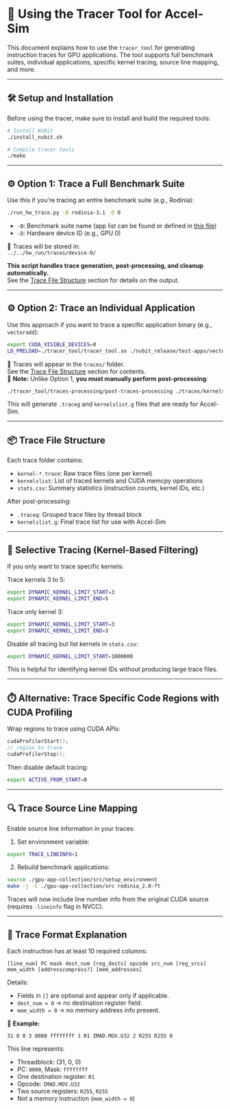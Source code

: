 # 📘 Using the Tracer Tool for Accel-Sim

This document explains how to use the `tracer_tool` for generating instruction traces for GPU applications. The tool supports full benchmark suites, individual applications, specific kernel tracing, source line mapping, and more.

---

## 🛠️ Setup and Installation

Before using the tracer, make sure to install and build the required tools:

```bash
# Install NVBit
./install_nvbit.sh

# Compile tracer tools
./make
```

---

## ⚙️ Option 1: Trace a Full Benchmark Suite

Use this if you're tracing an entire benchmark suite (e.g., Rodinia):

```bash
./run_hw_trace.py -B rodinia-3.1 -D 0
```

- `-B`: Benchmark suite name  (app list can be found or defined in [this file](../job_launching/apps/define-all-apps.yml))
- `-D`: Hardware device ID (e.g., GPU 0)

📁 Traces will be stored in:  
`../../hw_run/traces/device-0/`

**This script handles trace generation, post-processing, and cleanup automatically.**  
See the [Trace File Structure](#-trace-file-structure) section for details on the output.

---

## ⚙️ Option 2: Trace an Individual Application

Use this approach if you want to trace a specific application binary (e.g., `vectoradd`):

```bash
export CUDA_VISIBLE_DEVICES=0
LD_PRELOAD=./tracer_tool/tracer_tool.so ./nvbit_release/test-apps/vectoradd/vectoradd
```

📁 Traces will appear in the `traces/` folder.  
See the [Trace File Structure](#-trace-file-structure) section for contents.  
🔄 **Note:** Unlike Option 1, **you must manually perform post-processing**:

```bash
./tracer_tool/traces-processing/post-traces-processing ./traces/kernelslist
```

This will generate `.traceg` and `kernelslist.g` files that are ready for Accel-Sim.

---

## 📦 Trace File Structure

Each trace folder contains:

- `kernel-*.trace`: Raw trace files (one per kernel)
- `kernelslist`: List of traced kernels and CUDA memcpy operations
- `stats.csv`: Summary statistics (instruction counts, kernel IDs, etc.)

After post-processing:
- `.traceg`: Grouped trace files by thread block
- `kernelslist.g`: Final trace list for use with Accel-Sim

---

## 🎯 Selective Tracing (Kernel-Based Filtering)

If you only want to trace specific kernels:

Trace kernels 3 to 5:
```bash
export DYNAMIC_KERNEL_LIMIT_START=3
export DYNAMIC_KERNEL_LIMIT_END=5
```

Trace only kernel 3:
```bash
export DYNAMIC_KERNEL_LIMIT_START=3
export DYNAMIC_KERNEL_LIMIT_END=3
```

Disable all tracing but list kernels in `stats.csv`:
```bash
export DYNAMIC_KERNEL_LIMIT_START=1000000
```

This is helpful for identifying kernel IDs without producing large trace files.

---

## ⏱️ Alternative: Trace Specific Code Regions with CUDA Profiling

Wrap regions to trace using CUDA APIs:
```cpp
cudaProfilerStart();
// region to trace
cudaProfilerStop();
```

Then disable default tracing:
```bash
export ACTIVE_FROM_START=0
```

---

## 🔍 Trace Source Line Mapping

Enable source line information in your traces:

1. Set environment variable:
```bash
export TRACE_LINEINFO=1
```

2. Rebuild benchmark applications:
```bash
source ./gpu-app-collection/src/setup_environment
make -j -C ./gpu-app-collection/src rodinia_2.0-ft
```

Traces will now include line number info from the original CUDA source (requires `-lineinfo` flag in NVCC).

---

## 📄 Trace Format Explanation

Each instruction has at least 10 required columns:

```
[line_num] PC mask dest_num [reg_dests] opcode src_num [reg_srcs] mem_width [addresscompress?] [mem_addresses]
```

Details:
- Fields in `[]` are optional and appear only if applicable.
- `dest_num = 0` → no destination register field.
- `mem_width = 0` → no memory address info present.

🧾 **Example:**
```
31 0 0 3 0000 ffffffff 1 R1 IMAD.MOV.U32 2 R255 R255 0
```

This line represents:
- Threadblock: (31, 0, 0)  
- PC: `0000`, Mask: `ffffffff`  
- One destination register: `R1`  
- Opcode: `IMAD.MOV.U32`  
- Two source registers: `R255`, `R255`  
- Not a memory instruction (`mem_width = 0`)

